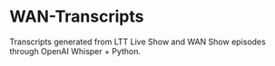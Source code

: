 # WAN-Transcripts
Transcripts generated from LTT Live Show and WAN Show episodes through OpenAI Whisper + Python. 
